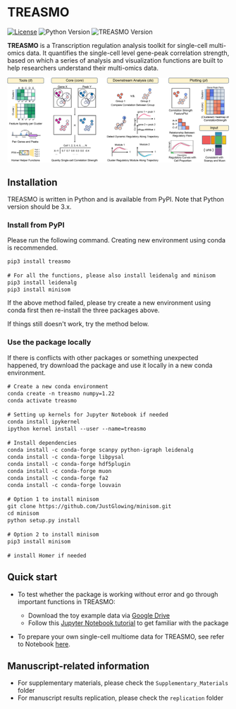 # TREASMO
[![License](https://img.shields.io/github/license/ChaozhongLiu/DyberPet.svg)](LICENSE)
![Python Version](https://img.shields.io/badge/python-3.x-blue.svg)
![TREASMO Version](https://img.shields.io/badge/TREASMO-v1.0.6-green.svg)  

**TREASMO** is a Transcription regulation analysis toolkit for single-cell multi-omics data. It quantifies the single-cell level gene-peak correlation strength, based on which a series of analysis and visualization functions are built to help researchers understand their multi-omics data.  

![](./Supplementary_Materials/Fig1.png)

## Installation
TREASMO is written in Python and is available from PyPI. Note that Python version should be 3.x.

### Install from PyPI
Please run the following command. Creating new environment using conda is recommended.
```
pip3 install treasmo

# For all the functions, please also install leidenalg and minisom
pip3 install leidenalg
pip3 install minisom
```
If the above method failed, please try create a new environment using conda first then re-install the three packages above.  
  
If things still doesn't work, try the method below.

### Use the package locally
If there is conflicts with other packages or something unexpected happened, try download the package and use it locally in a new conda environment.
```
# Create a new conda environment
conda create -n treasmo numpy=1.22
conda activate treasmo

# Setting up kernels for Jupyter Notebook if needed
conda install ipykernel
ipython kernel install --user --name=treasmo

# Install dependencies
conda install -c conda-forge scanpy python-igraph leidenalg
conda install -c conda-forge libpysal
conda install -c conda-forge hdf5plugin
conda install -c conda-forge muon
conda install -c conda-forge fa2
conda install -c conda-forge louvain

# Option 1 to install minisom
git clone https://github.com/JustGlowing/minisom.git
cd minisom
python setup.py install

# Option 2 to install minisom
pip3 install minisom

# install Homer if needed
```
  

  
## Quick start
- To test whether the package is working without error and go through important functions in TREASMO:
  - Download the toy example data via [Google Drive](https://drive.google.com/drive/folders/1pQY_Xj22KtizxYmxDzHekFFcGNMNCWa_?usp=sharing)
  - Follow this [Jupyter Notebook tutorial](example/quick_start.ipynb)  to get familiar with the package

- To prepare your own single-cell multiome data for TREASMO, see refer to Notebook [here](replication/1_Data_preprocessing.ipynb).


## Manuscript-related information
- For supplementary materials, please check the ``Supplementary_Materials`` folder
- For manuscript results replication, please check the ``replication`` folder

